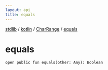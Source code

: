 ```yaml
---
layout: api
title: equals
---
```

[stdlib](../../index.html) / [kotlin](../index.html) / [CharRange](index.html) / [equals](equals.html)

# equals

```
open public fun equals(other: Any): Boolean
```
